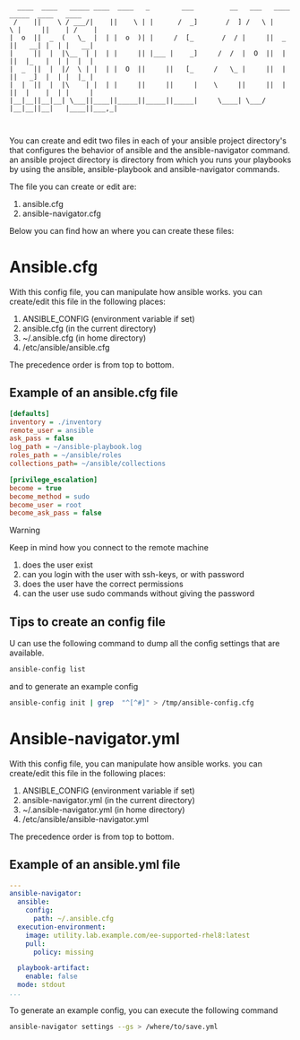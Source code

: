 ```

  ____  ____   _____ ____  ____   _        ___         __   ___   ____   _____  ____   ____ 
 /    ||    \ / ___/|    ||    \ | |      /  _]       /  ] /   \ |    \ |     ||    | /    |
|  o  ||  _  (   \_  |  | |  o  )| |     /  [_       /  / |     ||  _  ||   __| |  | |   __|
|     ||  |  |\__  | |  | |     || |___ |    _]     /  /  |  O  ||  |  ||  |_   |  | |  |  |
|  _  ||  |  |/  \ | |  | |  O  ||     ||   [_     /   \_ |     ||  |  ||   _]  |  | |  |_ |
|  |  ||  |  |\    | |  | |     ||     ||     |    \     ||     ||  |  ||  |    |  | |     |
|__|__||__|__| \___||____||_____||_____||_____|     \____| \___/ |__|__||__|   |____||___,_|
                                                                                            


```

You can create and edit two files in each of your ansible project directory's that configures the behavior of ansible and the ansible-navigator command. an ansible project directory is directory from which you runs your playbooks by using the ansible, ansible-playbook and ansible-navigator commands.

The file you can create or edit are:

1. ansible.cfg
2. ansible-navigator.cfg

Below you can find how an where you can create these files:

# Ansible.cfg
With this config file, you can manipulate how ansible works. you can create/edit this file in the following places:
1. ANSIBLE_CONFIG (environment variable if set)
2. ansible.cfg (in the current directory)
3. ~/.ansible.cfg (in home directory)
4. /etc/ansible/ansible.cfg

The precedence order is from top to bottom.

## Example of an ansible.cfg file

```INI
[defaults]
inventory = ./inventory
remote_user = ansible
ask_pass = false
log_path = ~/ansible-playbook.log
roles_path = ~/ansible/roles
collections_path= ~/ansible/collections

[privilege_escalation]
become = true
become_method = sudo
become_user = root
become_ask_pass = false
```


>[!WARNING]
>Keep in mind how you connect to the remote machine
>1. does the user exist
>2. can you login with the user with ssh-keys, or with password
>3. does the user have the correct permissions
>4. can the user use sudo commands without giving the password


## Tips to create an config file
U can use the following command to dump all the config settings that are available.

```bash
ansible-config list
```

and to generate an example config 
```bash
ansible-config init | grep  "^[^#]" > /tmp/ansible-config.cfg
```





# Ansible-navigator.yml
With this config file, you can manipulate how ansible works. you can create/edit this file in the following places:
1. ANSIBLE_CONFIG (environment variable if set)
2. ansible-navigator.yml (in the current directory)
3. ~/.ansible-navigator.yml (in home directory)
4. /etc/ansible/ansible-navigator.yml

The precedence order is from top to bottom.

## Example of an ansible.yml file
```yaml
---
ansible-navigator:
  ansible:
    config:
      path: ~/.ansible.cfg
  execution-environment:
    image: utility.lab.example.com/ee-supported-rhel8:latest
    pull:
      policy: missing

  playbook-artifact:
    enable: false
  mode: stdout
...
```

To generate an example config, you can execute the following command
```bash
ansible-navigator settings --gs > /where/to/save.yml
```